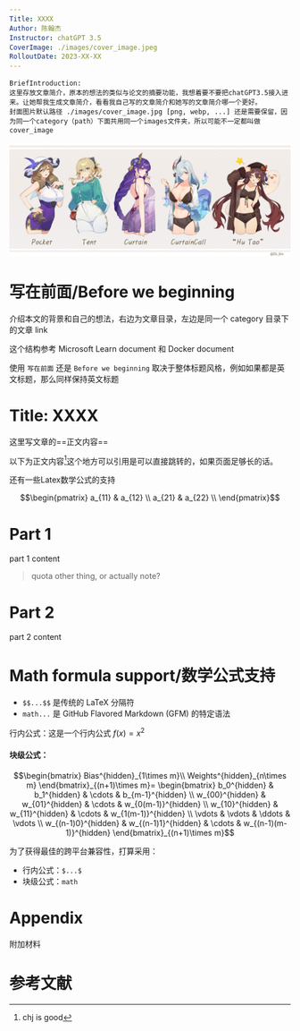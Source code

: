 ```yaml
---
Title: XXXX
Author: 陈翰杰
Instructor: chatGPT 3.5
CoverImage: ./images/cover_image.jpeg
RolloutDate: 2023-XX-XX
---
```


```
BriefIntroduction: 
这里存放文章简介，原本的想法的类似与论文的摘要功能，我想着要不要把chatGPT3.5接入进来。让她帮我生成文章简介，看看我自己写的文章简介和她写的文章简介哪一个更好。
封面图片默认路径 ./images/cover_image.jpg [png, webp, ...] 还是需要保留，因为同一个category（path）下面共用同一个images文件夹，所以可能不一定都叫做cover_image
```

<!-- split -->

![cover image](./images/cover_image.jpeg)

# 写在前面/Before we beginning

介绍本文的背景和自己的想法，右边为文章目录，左边是同一个 category 目录下的文章 link 

这个结构参考 Microsoft Learn document 和 Docker document

使用 `写在前面` 还是 `Before we beginning` 取决于整体标题风格，例如如果都是英文标题，那么同样保持英文标题

# Title: XXXX

这里写文章的==正文内容==

以下为正文内容[^引用1]这个地方可以引用是可以直接跳转的，如果页面足够长的话。

还有一些Latex数学公式的支持

```math
\begin{pmatrix}
a_{11} & a_{12} \\
a_{21} & a_{22} \\
\end{pmatrix}
```



# Part 1

part 1 content

> quota other thing, or actually note?

# Part 2

part 2 content



# Math formula support/数学公式支持

- `$$...$$` 是传统的 LaTeX 分隔符
- ````math...```` 是 GitHub Flavored Markdown (GFM) 的特定语法

行内公式：这是一个行内公式 $f(x) = x^2$

#### 块级公式：

````math
\begin{bmatrix}
Bias^{hidden}_{1\times m}\\
Weights^{hidden}_{n\times m}
\end{bmatrix}_{(n+1)\times m}=
\begin{bmatrix}
b_0^{hidden} & b_1^{hidden} & \cdots & b_{m-1}^{hidden} \\
w_{00}^{hidden} & w_{01}^{hidden} & \cdots & w_{0(m-1)}^{hidden} \\
w_{10}^{hidden} & w_{11}^{hidden} & \cdots & w_{1(m-1)}^{hidden} \\
\vdots & \vdots & \ddots & \vdots \\
w_{(n-1)0}^{hidden} & w_{(n-1)1}^{hidden} & \cdots & w_{(n-1)(m-1)}^{hidden}
\end{bmatrix}_{(n+1)\times m}
````

为了获得最佳的跨平台兼容性，打算采用：

- 行内公式：`$...$`
- 块级公式：````math````



# Appendix

附加材料

# 参考文献

[^引用1]: chj is good